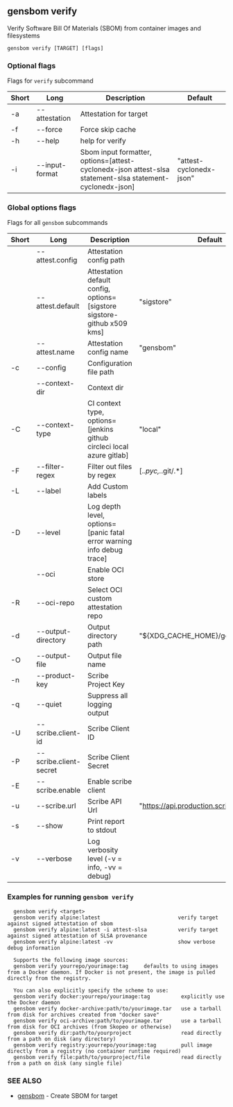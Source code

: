 ## gensbom verify

Verify Software Bill Of Materials (SBOM) from container images and filesystems

```
gensbom verify [TARGET] [flags]
```

### Optional flags 
Flags for `verify` subcommand


| Short | Long | Description | Default |
| --- | --- | --- | --- |
| -a | --attestation | Attestation for target | |
| -f | --force | Force skip cache | |
| -h | --help | help for verify | |
| -i | --input-format | Sbom input formatter, options=[attest-cyclonedx-json attest-slsa statement-slsa statement-cyclonedx-json] | "attest-cyclonedx-json" |


### Global options flags
Flags for all `gensbom` subcommands


| Short | Long | Description | Default |
| --- | --- | --- | --- |
| | --attest.config | Attestation config path | |
| | --attest.default | Attestation default config, options=[sigstore sigstore-github x509 kms] | "sigstore" |
| | --attest.name | Attestation config name | "gensbom" |
| -c | --config | Configuration file path | |
| | --context-dir | Context dir | |
| -C | --context-type | CI context type, options=[jenkins github circleci local azure gitlab] | "local" |
| -F | --filter-regex | Filter out files by regex | [.*\.pyc,.*\.git/.*] |
| -L | --label | Add Custom labels | |
| -D | --level | Log depth level, options=[panic fatal error warning info debug trace] | |
| | --oci | Enable OCI store | |
| -R | --oci-repo | Select OCI custom attestation repo | |
| -d | --output-directory | Output directory path | "${XDG_CACHE_HOME}/gensbom" |
| -O | --output-file | Output file name | |
| -n | --product-key | Scribe Project Key | |
| -q | --quiet | Suppress all logging output | |
| -U | --scribe.client-id | Scribe Client ID | |
| -P | --scribe.client-secret | Scribe Client Secret | |
| -E | --scribe.enable | Enable scribe client | |
| -u | --scribe.url | Scribe API Url | "https://api.production.scribesecurity.com" |
| -s | --show | Print report to stdout | |
| -v | --verbose | Log verbosity level (-v = info, -vv = debug) | |


### Examples for running `gensbom verify`

```
  gensbom verify <target>
  gensbom verify alpine:latest                         verify target against signed attestation of sbom
  gensbom verify alpine:latest -i attest-slsa          verify target against signed attestation of SLSA provenance
  gensbom verify alpine:latest -vv                     show verbose debug information

  Supports the following image sources:
  gensbom verify yourrepo/yourimage:tag     defaults to using images from a Docker daemon. If Docker is not present, the image is pulled directly from the registry.

  You can also explicitly specify the scheme to use:
  gensbom verify docker:yourrepo/yourimage:tag          explicitly use the Docker daemon
  gensbom verify docker-archive:path/to/yourimage.tar   use a tarball from disk for archives created from "docker save"
  gensbom verify oci-archive:path/to/yourimage.tar      use a tarball from disk for OCI archives (from Skopeo or otherwise)
  gensbom verify dir:path/to/yourproject                read directly from a path on disk (any directory)
  gensbom verify registry:yourrepo/yourimage:tag        pull image directly from a registry (no container runtime required)
  gensbom verify file:path/to/yourproject/file          read directly from a path on disk (any single file)

```

### SEE ALSO

* [gensbom](gensbom.md)	 - Create SBOM for target

